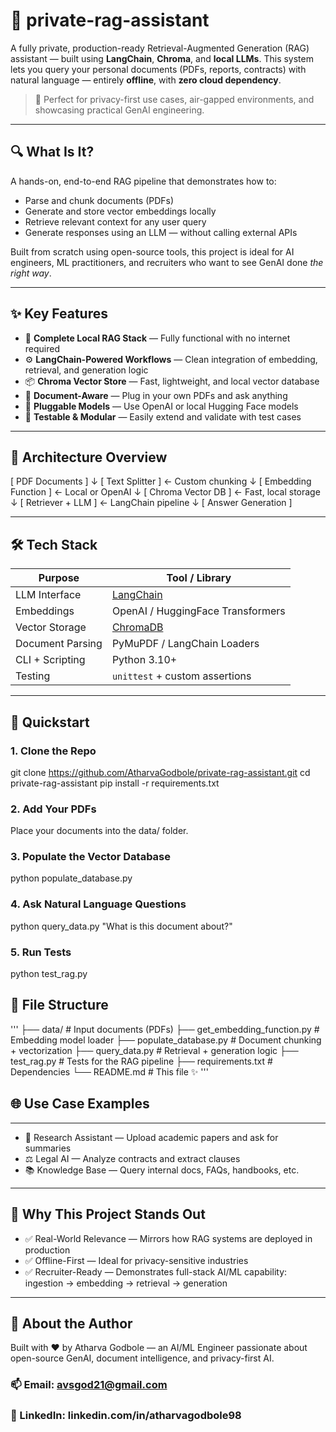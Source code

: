 # 🤖 private-rag-assistant

A fully private, production-ready Retrieval-Augmented Generation (RAG) assistant — built using **LangChain**, **Chroma**, and **local LLMs**. This system lets you query your personal documents (PDFs, reports, contracts) with natural language — entirely **offline**, with **zero cloud dependency**.

> 🔐 Perfect for privacy-first use cases, air-gapped environments, and showcasing practical GenAI engineering.

---

## 🔍 What Is It?

A hands-on, end-to-end RAG pipeline that demonstrates how to:

- Parse and chunk documents (PDFs)
- Generate and store vector embeddings locally
- Retrieve relevant context for any user query
- Generate responses using an LLM — without calling external APIs

Built from scratch using open-source tools, this project is ideal for AI engineers, ML practitioners, and recruiters who want to see GenAI done *the right way*.

---

## ✨ Key Features

- 🧠 **Complete Local RAG Stack** — Fully functional with no internet required  
- ⚙️ **LangChain-Powered Workflows** — Clean integration of embedding, retrieval, and generation logic  
- 📦 **Chroma Vector Store** — Fast, lightweight, and local vector database  
- 📄 **Document-Aware** — Plug in your own PDFs and ask anything  
- 🔁 **Pluggable Models** — Use OpenAI or local Hugging Face models  
- 🧪 **Testable & Modular** — Easily extend and validate with test cases  

---

## 🧠 Architecture Overview
[ PDF Documents ]
↓
[ Text Splitter ] ← Custom chunking
↓
[ Embedding Function ] ← Local or OpenAI
↓
[ Chroma Vector DB ] ← Fast, local storage
↓
[ Retriever + LLM ] ← LangChain pipeline
↓
[ Answer Generation ]


---

## 🛠️ Tech Stack

| Purpose             | Tool / Library                    |
|---------------------|-----------------------------------|
| LLM Interface        | [LangChain](https://www.langchain.com/)        |
| Embeddings           | OpenAI / HuggingFace Transformers |
| Vector Storage       | [ChromaDB](https://www.trychroma.com/)         |
| Document Parsing     | PyMuPDF / LangChain Loaders       |
| CLI + Scripting      | Python 3.10+                      |
| Testing              | `unittest` + custom assertions   |

---

## 🚀 Quickstart

### 1. Clone the Repo
git clone https://github.com/AtharvaGodbole/private-rag-assistant.git
cd private-rag-assistant
pip install -r requirements.txt

### 2. Add Your PDFs
Place your documents into the data/ folder.

### 3. Populate the Vector Database
python populate_database.py

### 4. Ask Natural Language Questions
python query_data.py "What is this document about?"

### 5. Run Tests
python test_rag.py


## 🧩 File Structure
'''
├── data/                      # Input documents (PDFs)
├── get_embedding_function.py  # Embedding model loader
├── populate_database.py       # Document chunking + vectorization
├── query_data.py              # Retrieval + generation logic
├── test_rag.py                # Tests for the RAG pipeline
├── requirements.txt           # Dependencies
└── README.md                  # This file ✨
'''

## 🌐 Use Case Examples
---
- 📝 Research Assistant — Upload academic papers and ask for summaries
- ⚖️ Legal AI — Analyze contracts and extract clauses
- 📚 Knowledge Base — Query internal docs, FAQs, handbooks, etc.
---
## 👔 Why This Project Stands Out
- ✅ Real-World Relevance — Mirrors how RAG systems are deployed in production
- ✅ Offline-First — Ideal for privacy-sensitive industries
- ✅ Recruiter-Ready — Demonstrates full-stack AI/ML capability: ingestion → embedding → retrieval → generation
---
## 🤝 About the Author
Built with ❤️ by Atharva Godbole — an AI/ML Engineer passionate about open-source GenAI, document intelligence, and privacy-first AI.

### 📫 Email: avsgod21@gmail.com
### 💼 LinkedIn: linkedin.com/in/atharvagodbole98
